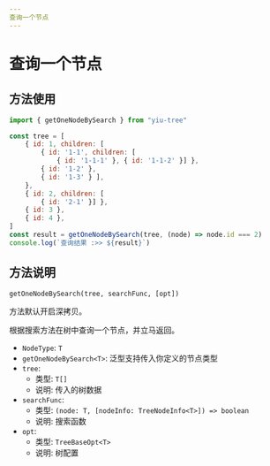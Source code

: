```yaml
---
查询一个节点
---
```


# 查询一个节点

## 方法使用

```js
import { getOneNodeBySearch } from "yiu-tree"

const tree = [
    { id: 1, children: [
        { id: '1-1', children: [
            { id: '1-1-1' }, { id: '1-1-2' }] },
        { id: '1-2' },
        { id: '1-3' } ],
    },
    { id: 2, children: [
        { id: '2-1' }] },
    { id: 3 },
    { id: 4 },
]
const result = getOneNodeBySearch(tree, (node) => node.id === 2)
console.log(`查询结果 :>> ${result}`)
```

## 方法说明

```txt
getOneNodeBySearch(tree, searchFunc, [opt])
```

方法默认开启深拷贝。

根据搜索方法在树中查询一个节点，并立马返回。


- `NodeType`: `T`
- `getOneNodeBySearch<T>`: 泛型支持传入你定义的节点类型
- `tree`:
  - 类型: `T[]`
  - 说明: 传入的树数据
- `searchFunc`:
  - 类型: `(node: T, [nodeInfo: TreeNodeInfo<T>]) => boolean`
  - 说明: 搜索函数
- `opt`:
  - 类型: `TreeBaseOpt<T>`
  - 说明: 树配置


